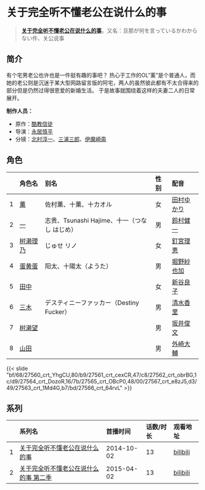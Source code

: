 # 关于完全听不懂老公在说什么的事


> <u>**[关于完全听不懂老公在说什么的事](http://bgm.tv/subject/105426)**</u>，又名：旦那が何を言っているかわからない件、关公说事

## 简介


有个宅男老公也许也是一件挺有趣的事吧？
热心于工作的OL“薰”是个普通人，而她的老公则是沉迷于某大型网路留言版的阿宅，两人的虽然彼此都有不太合得来的部分但是仍然过得很恩爱的新婚生活。
于是故事就围绕着这样的夫妻二人的日常展开。

**制作人员：**
- 原作：[酷教信徒](http://bgm.tv/person/14815)
- 导演：[永居慎平](http://bgm.tv/person/13629)
- 分镜：[北村淳一](http://bgm.tv/person/26700)、[三浦三郎](http://bgm.tv/person/26990)、[伊魔崎斋](http://bgm.tv/person/2354)

## 角色

|     |   角色名   |   别名  | 性别 |  配音  |
|:--- |:------  |:----      |:---  |:--   |
| 1 | [薰](http://bgm.tv/character/27560) | 佐村薰、十薰、十カオル | 女 | [田村ゆかり](http://bgm.tv/person/3965) |
| 2 | [一](http://bgm.tv/character/27561) | 志贵、Tsunashi Hajime、十一（つなし はじめ） | 男 | [鈴村健一](http://bgm.tv/person/4311) |
| 3 | [树濑理乃](http://bgm.tv/character/27562) | じゅせ リノ | 女 | [釘宮理恵](http://bgm.tv/person/3936) |
| 4 | [蛋黄蛋](http://bgm.tv/character/27564) | 阳太、十陽太（ようた） | 男 | [堀野紗也加](http://bgm.tv/person/13862) |
| 5 | [田中](http://bgm.tv/character/27565) |  | 女 | [新谷良子](http://bgm.tv/person/4305) |
| 6 | [三木](http://bgm.tv/character/27567) | デスティニーファッカー（Destiny Fucker） | 男 | [清水香里](http://bgm.tv/person/3838) |
| 7 | [树濑望](http://bgm.tv/character/27563) |  | 男 | [坂井俊文](http://bgm.tv/person/15894) |
| 8 | [山田](http://bgm.tv/character/27566) |  | 男 | [外崎大輔](http://bgm.tv/person/15895) |

{{< slide "bf/68/27560_crt_YhgCU,80/b9/27561_crt_cexCR,47/c8/27562_crt_obrBG,1c/d9/27564_crt_DozoR,16/7b/27565_crt_OBcP0,48/00/27567_crt_e8zJ5,d3/49/27563_crt_1Md4G,b7/bd/27566_crt_64rvL" >}}

## 系列

|     |   系列名   |   首播时间  | 话数/时长  | 观看地址 |
|:---  |:------    |:----      |:---       |:---  |
| 1 |[关于完全听不懂老公在说什么的事](https://bgm.tv/subject/105426)| 2014-10-02 | 13 | [bilibili](https://www.bilibili.com/bangumi/play/ep28675)  |
| 2 |[关于完全听不懂老公在说什么的事 第二季](https://bgm.tv/subject/121108)| 2015-04-02 | 13 | [bilibili](https://www.bilibili.com/bangumi/play/ss1655)  |



